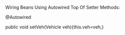 Wiring Beans Using Autowired Top Of Setter Methods:

@Autowired  

public void setVeh(Vehicle veh){this.veh=veh;}
